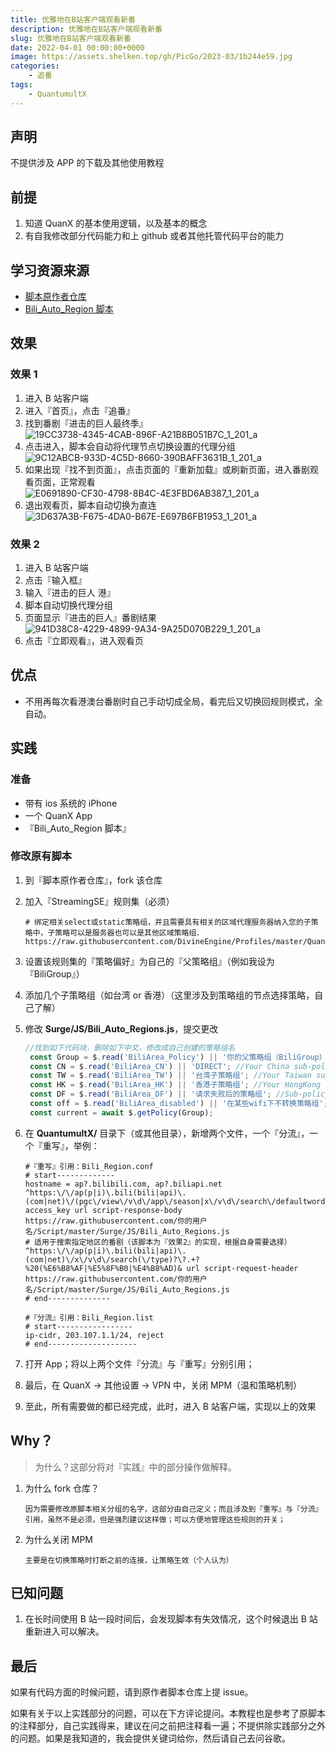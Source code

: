 ```yaml
---
title: 优雅地在B站客户端观看新番
description: 优雅地在B站客户端观看新番
slug: 优雅地在B站客户端观看新番
date: 2022-04-01 00:00:00+0000
image: https://assets.shelken.top/gh/PicGo/2023-03/1b244e59.jpg
categories:
    - 追番
tags:
    - QuantumultX
---
```

## 声明

  不提供涉及 APP 的下载及其他使用教程

## 前提

1. 知道 QuanX 的基本使用逻辑，以及基本的概念
2. 有自我修改部分代码能力和上 github 或者其他托管代码平台的能力

## 学习资源来源

- [脚本原作者仓库](https://github.com/NobyDa/Script "脚本原作者仓库")
- [Bili_Auto_Region 脚本](https://github.com/NobyDa/Script/blob/master/Surge/JS/Bili_Auto_Regions.js "Bili_Auto_Region脚本")

## 效果

### 效果 1

1. 进入 B 站客户端
2. 进入『首页』，点击『追番』
3. 找到番剧『进击的巨人最终季』![19CC3738-4345-4CAB-896F-A21B8B051B7C_1_201_a](https://assets.shelken.top/gh/PicGo/2023-03/1b244e59.jpg)
4. 点击进入，脚本会自动将代理节点切换设置的代理分组![9C12ABCB-933D-4C5D-8660-390BAFF3631B_1_201_a](https://assets.shelken.top/gh/PicGo/2023-03/28b14337.jpg)
5. 如果出现『找不到页面』，点击页面的『重新加载』或刷新页面，进入番剧观看页面，正常观看![E0691890-CF30-4798-8B4C-4E3FBD6AB387_1_201_a](https://assets.shelken.top/gh/PicGo/2023-03/0b8f787c.jpg)
6. 退出观看页，脚本自动切换为直连![3D637A3B-F675-4DA0-B67E-E697B6FB1953_1_201_a](https://assets.shelken.top/gh/PicGo/2023-03/5cb2f94a.jpg)

### 效果 2

1. 进入 B 站客户端
2. 点击『输入框』
3. 输入『进击的巨人 港』
4. 脚本自动切换代理分组
5. 页面显示『进击的巨人』番剧结果![941D38C8-4229-4899-9A34-9A25D070B229_1_201_a](https://assets.shelken.top/gh/PicGo/2023-03/69408d0f.jpg)
6. 点击『立即观看』，进入观看页

## 优点

- 不用再每次看港澳台番剧时自己手动切成全局，看完后又切换回规则模式，全自动。

## 实践

### 准备

- 带有 ios 系统的 iPhone
- 一个 QuanX App
- 『Bili_Auto_Region 脚本』

### 修改原有脚本

1. 到『脚本原作者仓库』，fork 该仓库

2. 加入『StreamingSE』规则集（必须）

   ```
   # 绑定相关select或static策略组，并且需要具有相关的区域代理服务器纳入您的子策略中，子策略可以是服务器也可以是其他区域策略组．
   https://raw.githubusercontent.com/DivineEngine/Profiles/master/Quantumult/Filter/StreamingMedia/StreamingSE.list
   ```

3. 设置该规则集的『策略偏好』为自己的『父策略组』（例如我设为 『BiliGroup』）

4. 添加几个子策略组（如台湾 or 香港）（这里涉及到策略组的节点选择策略，自己了解）

5. 修改 **Surge/JS/Bili_Auto_Regions.js**，提交更改

   ```javascript
   //找到如下代码块，删除如下中文，修改成自己创建的策略组名
   	const Group = $.read('BiliArea_Policy') || '你的父策略组（BiliGroup）'; //Your blibli policy group name.
   	const CN = $.read('BiliArea_CN') || 'DIRECT'; //Your China sub-policy name.
   	const TW = $.read('BiliArea_TW') || '台湾子策略组'; //Your Taiwan sub-policy name.
   	const HK = $.read('BiliArea_HK') || '香港子策略组'; //Your HongKong sub-policy name.
   	const DF = $.read('BiliArea_DF') || '请求失败后的策略组'; //Sub-policy name used after region is blocked(e.g. url 404)
   	const off = $.read('BiliArea_disabled') || '在某些wifi下不转换策略组'; //WiFi blacklist(disable region change), separated by commas.
   	const current = await $.getPolicy(Group);
   ```

6. 在 **QuantumultX/** 目录下（或其他目录），新增两个文件，一个『分流』，一个『重写』，举例：

   ```
   #『重写』引用：Bili_Region.conf
   # start-------------
   hostname = ap?.bilibili.com, ap?.biliapi.net
   ^https:\/\/ap(p|i)\.bili(bili|api)\.(com|net)\/(pgc\/view\/v\d\/app\/season|x\/v\d\/search\/defaultwords)\?access_key url script-response-body https://raw.githubusercontent.com/你的用户名/Script/master/Surge/JS/Bili_Auto_Regions.js
   # 适用于搜索指定地区的番剧（该脚本为『效果2』的实现，根据自身需要选择）
   ^https:\/\/ap(p|i)\.bili(bili|api)\.(com|net)\/x\/v\d\/search(\/type)?\?.+?%20(%E6%B8%AF|%E5%8F%B0|%E4%B8%AD)& url script-request-header https://raw.githubusercontent.com/你的用户名/Script/master/Surge/JS/Bili_Auto_Regions.js
   # end--------------

   #『分流』引用：Bili_Region.list
   # start-----------------
   ip-cidr, 203.107.1.1/24, reject
   # end--------------------
   ```

7. 打开 App；将以上两个文件『分流』与『重写』分别引用；

8. 最后，在 QuanX -> 其他设置 -> VPN 中，关闭 MPM（温和策略机制）

9. 至此，所有需要做的都已经完成，此时，进入 B 站客户端，实现以上的效果

## Why？

> 为什么？这部分将对『实践』中的部分操作做解释。

1. 为什么 fork 仓库？

   ```
   因为需要修改原脚本相关分组的名字，这部分由自己定义；而且涉及到『重写』与『分流』引用，虽然不是必须，但是强烈建议这样做；可以方便地管理这些规则的开关；
   ```

2. 为什么关闭 MPM

   ```
   主要是在切换策略时打断之前的连接，让策略生效（个人认为）
   ```

## 已知问题

1. 在长时间使用 B 站一段时间后，会发现脚本有失效情况，这个时候退出 B 站重新进入可以解决。

## 最后

如果有代码方面的时候问题，请到原作者脚本仓库上提 issue。

如果有关于以上实践部分的问题，可以在下方评论提问。本教程也是参考了原脚本的注释部分，自己实践得来，建议在问之前把注释看一遍；不提供除实践部分之外的问题。如果是我知道的，我会提供关键词给你，然后请自己去问谷歌。
